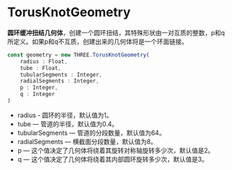 # TorusKnotGeometry

**圆环缓冲扭结几何体**，创建一个圆环扭结，其特殊形状由一对互质的整数，p和q所定义。如果p和q不互质，创建出来的几何体将是一个环面链接。

```js
const geometry = new THREE.TorusKnotGeometry(
    radius : Float,
    tube : Float,
    tubularSegments : Integer,
    radialSegments : Integer,
    p : Integer,
    q : Integer
)
```

- radius - 圆环的半径，默认值为1。
- tube — 管道的半径，默认值为0.4。
- tubularSegments — 管道的分段数量，默认值为64。
- radialSegments — 横截面分段数量，默认值为8。
- p — 这个值决定了几何体将绕着其旋转对称轴旋转多少次，默认值是2。
- q — 这个值决定了几何体将绕着其内部圆环旋转多少次，默认值是3。

<MyIframe src="https://www.three3d.cn/docs/scenes/geometry-browser.html#TorusKnotGeometry"></MyIframe>